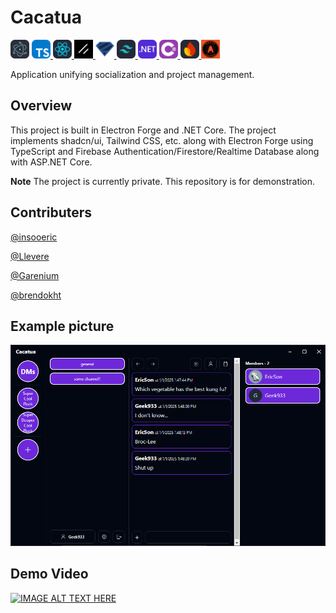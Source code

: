 # Cacatua
<a href="https://www.electronjs.org/" target="_blank" style="text-decoration: none;">
<img src="https://github.com/insooeric/Cacatua-Description/blob/main/Electron.svg" alt="Image" width="30" title="Electron"/>
</a>

<a href="https://www.typescriptlang.org/" target="_blank">
<img src="https://github.com/insooeric/Cacatua-Description/blob/main/TypeScript.svg" alt="Image" width="30" title="TypeScript"/>
</a>

<a href="https://react.dev/" target="_blank">
<img src="https://github.com/insooeric/Cacatua-Description/blob/main/React.svg" alt="Image" width="30" title="React"/>
</a>

<a href="https://ui.shadcn.com/" target="_blank">
<img src="https://github.com/insooeric/Cacatua-Description/blob/main/Shadcn_UI.svg" alt="Image" width="30" title="Shadcn/UI"/>
</a>

<a href="https://zod.dev/" target="_blank">
<img src="https://github.com/insooeric/Cacatua-Description/blob/main/Zod.svg" alt="Image" width="30" title="Zod"/>
</a>

<a href="https://tailwindcss.com/" target="_blank">
<img src="https://github.com/insooeric/Cacatua-Description/blob/main/TailwindCSS.svg" alt="Image" width="30" title="Tailwind CSS"/>
</a>

<a href="https://dotnet.microsoft.com/en-us/" target="_blank">
<img src="https://github.com/insooeric/Cacatua-Description/blob/main/DotNet.svg" alt="Image" width="30" title="DotNet"/>
</a>

<a href="https://dotnet.microsoft.com/en-us/languages/csharp" target="_blank">
<img src="https://github.com/insooeric/Cacatua-Description/blob/main/C_Sharp.svg" alt="Image" width="30" title="C Sharp"/>
</a>

<a href="https://firebase.google.com/?hl=en" target="_blank">
<img src="https://github.com/insooeric/Cacatua-Description/blob/main/Firebase.svg" alt="Image" width="30" title="Firebase"/>
</a>

<a href="https://auth0.com/" target="_blank">
<img src="https://github.com/insooeric/Cacatua-Description/blob/main/OAuth.jpeg" alt="Image" width="30" title="OAuth"/>
</a>

Application unifying socialization and project management.

## Overview
This project is built in Electron Forge and .NET Core.
The project implements shadcn/ui, Tailwind CSS, etc. along with Electron Forge using TypeScript and Firebase Authentication/Firestore/Realtime Database along with ASP.NET Core.

**Note**
The project is currently private. This repository is for demonstration.

## Contributers
[@insooeric](https://github.com/insooeric)

[@Llevere](https://github.com/Llevere)

[@Garenium](https://github.com/Garenium)

[@brendokht](https://github.com/brendokht)

## Example picture

<img src="https://github.com/insooeric/Cacatua-Description/blob/main/cacatua_pic1.png" alt="Cacatua_Img"/>

## Demo Video
[![IMAGE ALT TEXT HERE](https://img.youtube.com/vi/t9gAavqbSgY/0.jpg)](https://www.youtube.com/watch?v=t9gAavqbSgY)
